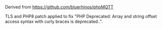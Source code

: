 Derived from https://github.com/bluerhinos/phpMQTT

TLS and PHP8 patch applied to fix "PHP Deprecated:  Array and string offset access syntax with curly braces is deprecated..".
